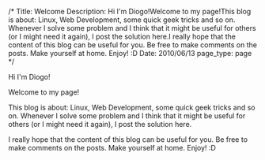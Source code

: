 /*
Title: Welcome
Description: Hi I'm Diogo!Welcome to my page!This blog is about: Linux, Web Development, some quick geek tricks and so on. Whenever I solve some problem and I think that it might be useful for others (or I might need it again), I post the solution here.I really hope that the content of this blog can be useful for you. Be free to make comments on the posts. Make yourself at home. Enjoy! :D
Date: 2010/06/13
page_type: page
*/

Hi I'm Diogo!



Welcome to my page!



This blog is about: Linux, Web Development, some quick geek tricks and so on. Whenever I solve some problem and I think that it might be useful for others (or I might need it again), I post the solution here.



I really hope that the content of this blog can be useful for you. Be free to make comments on the posts. Make yourself at home. Enjoy! :D





